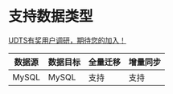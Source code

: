 # 支持数据类型

[UDTS有奖用户调研，期待您的加入！](https://www.ucloud.cn/site/survey/survey.html?id=63)

| 数据源 | 数据目标 | 全量迁移 | 增量同步 |
| ------ | -------- | -------- | -------- |
| MySQL  | MySQL    | 支持     | 支持     |

